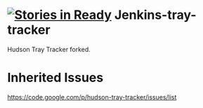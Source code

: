 [![Stories in Ready](https://badge.waffle.io/zionyx/jenkins-tray-tracker.png?label=ready&title=Ready)](https://waffle.io/zionyx/jenkins-tray-tracker)
Jenkins-tray-tracker
===================

Hudson Tray Tracker forked.

Inherited Issues
==============
https://code.google.com/p/hudson-tray-tracker/issues/list
